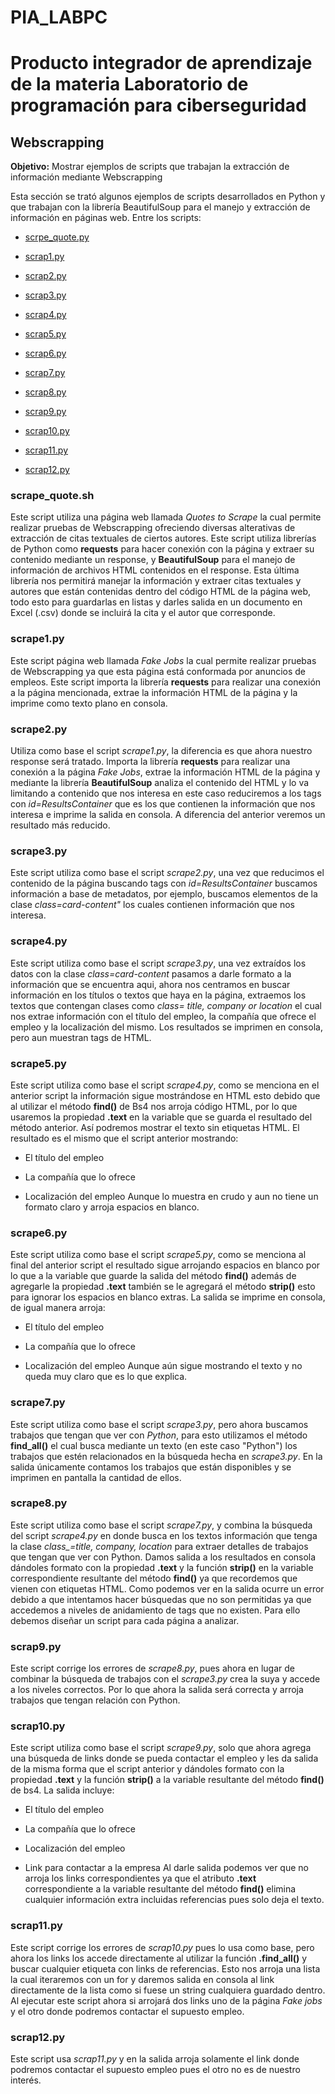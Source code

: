# PIA_LABPC
# Producto integrador de aprendizaje de la materia Laboratorio de programación para ciberseguridad
## Webscrapping
**Objetivo:** Mostrar ejemplos de scripts que trabajan la extracción de información mediante Webscrapping

Esta sección se trató algunos ejemplos de scripts desarrollados en Python y que trabajan con la librería BeautifulSoup para el manejo y extracción de información en páginas web.
Entre los scripts:
- [scrpe_quote.py]()
* [scrap1.py]()
+ [scrap2.py]()
- [scrap3.py]()
* [scrap4.py]()
+ [scrap5.py]()
- [scrap6.py]()
* [scrap7.py]()
+ [scrap8.py]()
- [scrap9.py]()
* [scrap10.py]()
+ [scrap11.py]()
- [scrap12.py]()

### scrape_quote.sh
Este script utiliza una página web llamada *Quotes to Scrape* la cual permite realizar pruebas de Webscrapping ofreciendo diversas alterativas de extracción de citas textuales de ciertos autores. Este script utiliza librerías de Python como **requests** para hacer conexión con la página y extraer su contenido mediante un response, y **BeautifulSoup** para el manejo de información de archivos HTML contenidos en el response. Esta última librería nos permitirá manejar la información y extraer citas textuales y autores que están contenidas dentro del código HTML de la página web, todo esto para guardarlas en listas y darles salida en un documento en Excel (.csv) donde se incluirá la cita y el autor que corresponde.

### scrape1.py
Este script página web llamada *Fake Jobs* la cual permite realizar pruebas de Webscrapping ya que esta página está conformada por anuncios de empleos. Este script importa la librería **requests** para realizar una conexión a la página mencionada, extrae la información HTML de la página y la imprime como texto plano en consola.

### scrape2.py
Utiliza como base el script *scrape1.py*, la diferencia es que ahora nuestro response será tratado. Importa la librería **requests** para realizar una conexión a la página *Fake Jobs*, extrae la información HTML de la página y mediante la librería **BeautifulSoup** analiza el contenido del HTML y lo va limitando a contenido que nos interesa en este caso reduciremos a los tags con *id=ResultsContainer* que es los que contienen la información que nos interesa e imprime la salida en consola. A diferencia del anterior veremos un resultado más reducido.

### scrape3.py
Este script utiliza como base el script *scrape2.py*, una vez que reducimos el contenido de la página buscando tags con *id=ResultsContainer* buscamos información a base de metadatos, por ejemplo, buscamos elementos de la clase *class=card-content"* los cuales contienen información que nos interesa.

### scrape4.py
Este script utiliza como base el script *scrape3.py*, una vez extraídos los datos con la clase *class=card-content* pasamos a darle formato a la información que se encuentra aqui, ahora nos centramos en buscar información en los títulos o textos que haya en la página, extraemos los textos que contengan clases como *class= title, company or location* el cual nos extrae información con el título del empleo, la compañía que ofrece el empleo y la localización del mismo. Los resultados se imprimen en consola, pero aun muestran tags de HTML.

### scrape5.py
Este script utiliza como base el script *scrape4.py*, como se menciona en el anterior script la información sigue mostrándose en HTML esto debido que al utilizar el método **find()** de Bs4 nos arroja código HTML, por lo que usaremos la propiedad **.text** en la variable que se guarda el resultado del método anterior. Así podremos mostrar el texto sin etiquetas HTML. El resultado es el mismo que el script anterior mostrando:
- El título del empleo
* La compañía que lo ofrece
+ Localización del empleo
Aunque lo muestra en crudo y aun no tiene un formato claro y arroja espacios en blanco.

### scrape6.py
Este script utiliza como base el script *scrape5.py*, 
como se menciona al final del anterior script el resultado sigue arrojando espacios en blanco por lo que a la variable que guarde la salida del método **find()** además de agregarle la propiedad **.text** también se le agregará el método **strip()** esto para ignorar los espacios en blanco extras. La salida se imprime en consola, de igual manera arroja: 
- El título del empleo
* La compañía que lo ofrece
+ Localización del empleo
Aunque aún sigue mostrando el texto y no queda muy claro que es lo que explica.

### scrape7.py
Este script utiliza como base el script *scrape3.py*, pero ahora buscamos trabajos que tengan que ver con *Python*, para esto utilizamos el método **find_all()** el cual busca mediante un texto (en este caso "Python") los trabajos que estén relacionados en la búsqueda hecha en *scrape3.py*. En la salida únicamente contamos los trabajos que están disponibles y se imprimen en pantalla la cantidad de ellos.

### scrape8.py
Este script utiliza como base el script *scrape7.py*, y combina la búsqueda del script *scrape4.py* en donde busca en los textos información que tenga la clase *class_=title, company, location* para extraer detalles de trabajos que tengan que ver con Python. Damos salida a los resultados en consola dándoles formato con la propiedad **.text** y la función **strip()** en la variable correspondiente resultante del método **find()** ya que recordemos que vienen con etiquetas HTML. Como podemos ver en la salida ocurre un error debido a que intentamos hacer búsquedas que no son permitidas ya que accedemos a niveles de anidamiento de tags que no existen. Para ello debemos diseñar un script para cada página a analizar.

### scrap9.py
Este script corrige los errores de *scrape8.py*, pues ahora en lugar de combinar la búsqueda de trabajos con el *scrape3.py* crea la suya y accede a los niveles correctos. Por lo que ahora la salida será correcta y arroja trabajos que tengan relación con Python.

### scrap10.py
Este script utiliza como base el script *scrape9.py*, solo que ahora agrega una búsqueda de links donde se pueda contactar el empleo y les da salida de la misma forma que el script anterior y dándoles formato con la propiedad **.text** y la función **strip()** a la variable resultante del método **find()** de bs4. 
La salida incluye:
- El título del empleo
* La compañía que lo ofrece
+ Localización del empleo
- Link para contactar a la empresa
Al darle salida podemos ver que no arroja los links correspondientes ya que el atributo **.text** correspondiente a la variable resultante del método **find()** elimina cualquier información extra incluidas referencias pues solo deja el texto.

### scrap11.py
Este script corrige los errores de *scrap10.py* pues lo usa como base, pero ahora los links los accede directamente al utilizar la función **.find_all()** y buscar cualquier etiqueta con links de referencias. Esto nos arroja una lista la cual iteraremos con un for y daremos salida en consola al link directamente de la lista como si fuese un string cualquiera guardado dentro.
Al ejecutar este script ahora si arrojará dos links uno de la página *Fake jobs* y el otro donde podremos contactar el supuesto empleo.

### scrap12.py
Este script usa *scrap11.py* y en la salida arroja solamente el link donde podremos contactar el supuesto empleo pues el otro no es de nuestro interés.
